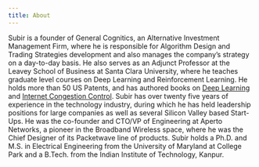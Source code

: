 ```yaml
---
title: About
---
```


Subir is a founder of General Cognitics, an Alternative Investment Management Firm, where he is responsible for Algorithm Design and Trading Strategies development and also manages the company’s strategy on a day-to-day basis. He also serves as an Adjunct Professor at the Leavey School of Business at Santa Clara University, where he teaches graduate level courses on Deep Learning and Reinforcement Learning. He holds more than 50 US Patents, and has authored books on [Deep Learning](https://srdas.github.io/DLBook2/) and [Internet Congestion Control](http://tinyurl.com/qxtl4zs). 
Subir has over twenty five years of experience in the technology industry, during which he has held leadership positions for large companies as well as several Silicon Valley based Start-Ups. He was the co-founder and CTO/VP of Engineering at Aperto Networks, a pioneer in the Broadband Wireless space, where he was the Chief Designer of its Packetwave line of products.
Subir holds a Ph.D. and M.S. in Electrical Engineering from the University of Maryland at College Park and a B.Tech. from the Indian Institute of Technology, Kanpur.

